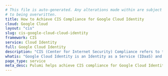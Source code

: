 ```yaml
---
# This file is auto-generated. Any alterations made within are subject
# to being overwritten.
title: How to Achieve CIS Compliance for Google Cloud Identity
cloud: Google Cloud
layout: "cis"
slug: cis-google-cloud-cloud-identity
framework: CIS
service: Cloud Identity
full: Google Cloud Identity
description: "CIS (Center for Internet Security) Compliance refers to the adherence to security best practices outlined by the CIS, a nonprofit organization that develops globally recognized security standards. These best practices are known as CIS Controls and CIS Benchmarks, which provide guidelines for securing various technologies and systems, including operating systems, cloud services, network devices, and software."
whatis: "Google Cloud Identity is an Identity as a Service (IDaaS) and enterprise mobility management (EMM) platform that offers the identity services and endpoint administration that are available in Google Workspace as a stand-alone product. It provides features like single sign-on (SSO), multi-factor authentication (MFA), and device management, helping organizations secure user identities and manage access to resources across their entire ecosystem."
page_type: service
meta_desc: Pulumi helps achieve CIS compliance for Google Cloud Identity by enforcing security, cost, and compliance requirements. Speak with an expert to get started.
---
```


